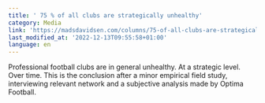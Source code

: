 ```yaml
---
title: ' 75 % of all clubs are strategically unhealthy'
category: Media
link: 'https://madsdavidsen.com/columns/75-of-all-clubs-are-strategically-unhealthy/'
last_modified_at: '2022-12-13T09:55:58+01:00'
language: en
---
```

Professional football clubs are in general unhealthy. At a strategic level. Over time. This is the conclusion after a minor empirical field study, interviewing relevant network and a subjective analysis made by Optima Football.
